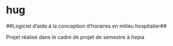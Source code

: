 # hug

##Logiciel d’aide à la conception d’horaires en milieu hospitalier##

Projet réalisé dans le cadre de projet de semestre à hepia
